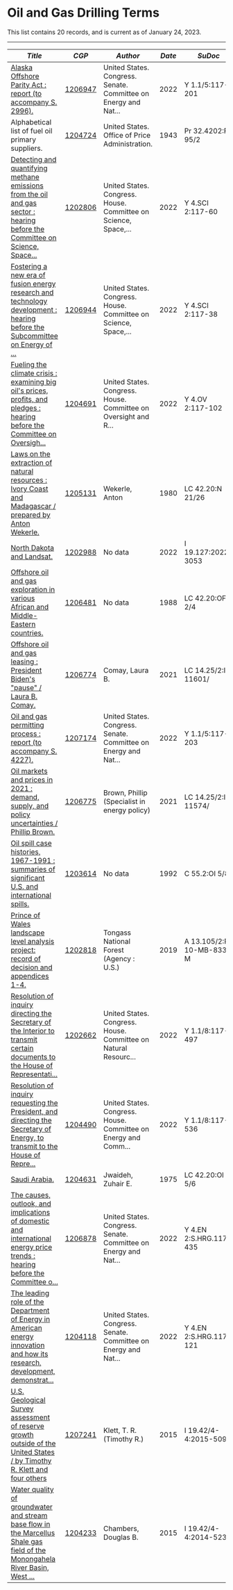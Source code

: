 # Oil and Gas Drilling Terms

This list contains 20 records, and is current as of January 24, 2023.

----
| *Title*       | *CGP*       | *Author*       | *Date*       | *SuDoc*
-----------------|-----------------|-----------------|-----------------|-----------------
| [Alaska Offshore Parity Act : report (to accompany S. 2996).](https://purl.fdlp.gov/GPO/gpo189101) | [1206947](https://catalog.gpo.gov/F/?func=direct&doc_number=1206947&local_base=GPO01PUB) | United States. Congress. Senate. Committee on Energy and Nat... | 2022 | Y 1.1/5:117-201 |
| Alphabetical list of fuel oil primary suppliers. | [1204724](https://catalog.gpo.gov/F/?func=direct&doc_number=1204724&local_base=GPO01PUB) | United States. Office of Price Administration. | 1943 | Pr 32.4202:F 95/2 |
| [Detecting and quantifying methane emissions from the oil and gas sector : hearing before the Committee on Science, Space...](https://purl.fdlp.gov/GPO/gpo187342) | [1202806](https://catalog.gpo.gov/F/?func=direct&doc_number=1202806&local_base=GPO01PUB) | United States. Congress. House. Committee on Science, Space,... | 2022 | Y 4.SCI 2:117-60 |
| [Fostering a new era of fusion energy research and technology development : hearing before the Subcommittee on Energy of ...](https://purl.fdlp.gov/GPO/gpo189108) | [1206944](https://catalog.gpo.gov/F/?func=direct&doc_number=1206944&local_base=GPO01PUB) | United States. Congress. House. Committee on Science, Space,... | 2022 | Y 4.SCI 2:117-38 |
| [Fueling the climate crisis : examining big oil's prices, profits, and pledges : hearing before the Committee on Oversigh...](https://purl.fdlp.gov/GPO/gpo188316) | [1204691](https://catalog.gpo.gov/F/?func=direct&doc_number=1204691&local_base=GPO01PUB) | United States. Congress. House. Committee on Oversight and R... | 2022 | Y 4.OV 2:117-102 |
| [Laws on the extraction of natural resources : Ivory Coast and Madagascar / prepared by Anton Wekerle.](https://purl.fdlp.gov/GPO/gpo186216) | [1205131](https://catalog.gpo.gov/F/?func=direct&doc_number=1205131&local_base=GPO01PUB) | Wekerle, Anton | 1980 | LC 42.20:N 21/26 |
| [North Dakota and Landsat.](https://purl.fdlp.gov/GPO/gpo187168) | [1202988](https://catalog.gpo.gov/F/?func=direct&doc_number=1202988&local_base=GPO01PUB) | No data | 2022 | I 19.127:2022-3053 |
| [Offshore oil and gas exploration in various African and Middle-Eastern countries.](https://purl.fdlp.gov/GPO/gpo186220) | [1206481](https://catalog.gpo.gov/F/?func=direct&doc_number=1206481&local_base=GPO01PUB) | No data | 1988 | LC 42.20:OF 2/4 |
| [Offshore oil and gas leasing : President Biden's "pause" / Laura B. Comay.](https://purl.fdlp.gov/GPO/gpo188139) | [1206774](https://catalog.gpo.gov/F/?func=direct&doc_number=1206774&local_base=GPO01PUB) | Comay, Laura B. | 2021 | LC 14.25/2:IN 11601/ |
| [Oil and gas permitting process : report (to accompany S. 4227).](https://purl.fdlp.gov/GPO/gpo189203) | [1207174](https://catalog.gpo.gov/F/?func=direct&doc_number=1207174&local_base=GPO01PUB) | United States. Congress. Senate. Committee on Energy and Nat... | 2022 | Y 1.1/5:117-203 |
| [Oil markets and prices in 2021 : demand, supply, and policy uncertainties / Phillip Brown.](https://purl.fdlp.gov/GPO/gpo188140) | [1206775](https://catalog.gpo.gov/F/?func=direct&doc_number=1206775&local_base=GPO01PUB) | Brown, Phillip (Specialist in energy policy) | 2021 | LC 14.25/2:IN 11574/ |
| [Oil spill case histories, 1967-1991 : summaries of significant U.S. and international spills.](https://purl.fdlp.gov/GPO/gpo187767) | [1203614](https://catalog.gpo.gov/F/?func=direct&doc_number=1203614&local_base=GPO01PUB) | No data | 1992 | C 55.2:OI 5/8 |
| [Prince of Wales landscape level analysis project: record of decision and appendices 1-4.](https://purl.fdlp.gov/GPO/gpo187231) | [1202818](https://catalog.gpo.gov/F/?func=direct&doc_number=1202818&local_base=GPO01PUB) | Tongass National Forest (Agency : U.S.) | 2019 | A 13.105/2:R 10-MB-833 M |
| [Resolution of inquiry directing the Secretary of the Interior to transmit certain documents to the House of Representati...](https://purl.fdlp.gov/GPO/gpo187291) | [1202662](https://catalog.gpo.gov/F/?func=direct&doc_number=1202662&local_base=GPO01PUB) | United States. Congress. House. Committee on Natural Resourc... | 2022 | Y 1.1/8:117-497 |
| [Resolution of inquiry requesting the President, and directing the Secretary of Energy, to transmit to the House of Repre...](https://purl.fdlp.gov/GPO/gpo187727) | [1204490](https://catalog.gpo.gov/F/?func=direct&doc_number=1204490&local_base=GPO01PUB) | United States. Congress. House. Committee on Energy and Comm... | 2022 | Y 1.1/8:117-536 |
| [Saudi Arabia.](https://purl.fdlp.gov/GPO/gpo185282) | [1204631](https://catalog.gpo.gov/F/?func=direct&doc_number=1204631&local_base=GPO01PUB) | Jwaideh, Zuhair E. | 1975 | LC 42.20:OI 5/6 |
| [The causes, outlook, and implications of domestic and international energy price trends : hearing before the Committee o...](https://purl.fdlp.gov/GPO/gpo189065) | [1206878](https://catalog.gpo.gov/F/?func=direct&doc_number=1206878&local_base=GPO01PUB) | United States. Congress. Senate. Committee on Energy and Nat... | 2022 | Y 4.EN 2:S.HRG.117-435 |
| [The leading role of the Department of Energy in American energy innovation and how its research, development, demonstrat...](https://purl.fdlp.gov/GPO/gpo187950) | [1204118](https://catalog.gpo.gov/F/?func=direct&doc_number=1204118&local_base=GPO01PUB) | United States. Congress. Senate. Committee on Energy and Nat... | 2022 | Y 4.EN 2:S.HRG.117-121 |
| [U.S. Geological Survey assessment of reserve growth outside of the United States / by Timothy R. Klett and four others](https://purl.fdlp.gov/GPO/gpo188763) | [1207241](https://catalog.gpo.gov/F/?func=direct&doc_number=1207241&local_base=GPO01PUB) | Klett, T. R. (Timothy R.) | 2015 | I 19.42/4-4:2015-5091 |
| [Water quality of groundwater and stream base flow in the Marcellus Shale gas field of the Monongahela River Basin, West ...](https://purl.fdlp.gov/GPO/gpo187829) | [1204233](https://catalog.gpo.gov/F/?func=direct&doc_number=1204233&local_base=GPO01PUB) | Chambers, Douglas B. | 2015 | I 19.42/4-4:2014-5233 |
